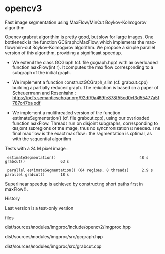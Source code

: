 # opencv3

Fast image segmentation using MaxFlow/MinCut Boykov-Kolmogorov algorithm

Opencv grabcut algorithim is pretty good, but slow for large images. One bottleneck is the  function
GCGraph::MaxFlow, which implements the max-flow/min-cut Boykov-Kolmogorov algorithm. 
We propose a simple parallel version of this algorithm, providing a significant speedup.

   - We extend the class GCGraph (cf. file gcgraph.hpp) with an overloaded function maxFlow(int r). It computes
   the max flow corresponding to a subgraph of the initial graph. 
   
   - We implement a function constructGCGraph_slim (cf. grabcut.cpp) building a partially reduced graph. The reduction is based 
    on a paper of Scheuermann and Rosenhahn : https://pdfs.semanticscholar.org/92df/9a469fe878f55cd0ef3d55477a5f787c47ba.pdf
    
   - We implement a mulithreaded version of the function estimateSegmentation() (cf. file grabcut.cpp), 
    using our overloaded function maxFlow. Threads run on disjoint subgraphs, corresponding to disjoint subregions of the image, thus       no synchronization is needed. The final max flow is the exact max flow : the segmentation is optimal, as with the sequential           algorithm
    
Tests with a 24 M pixel image :

     estimateSegmentation()                                      48 s           grabcut()                63 s
     
     parallel estimateSegmentation() (64 regions, 8 threads)      2,9 s         parallel grabcut()       18 s

 
 Superlinear speedup is achieved by constructing short paths first in maxFlow().
 
History

  Last version is a test-only version

files

 dist/sources/modules/imgproc/include/opencv2/imgproc.hpp
 
 dist/sources/modules/imgproc/src/gcgraph.hpp
 
 dist/sources/modules/imgproc/src/grabcut.cpp
 
 
 
